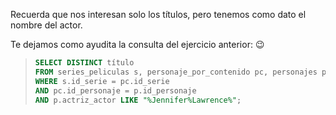 Recuerda que nos interesan solo los títulos, pero tenemos como dato el nombre del actor.

Te dejamos como ayudita la consulta del ejercicio anterior: :wink: 

> ``` sql 
> SELECT DISTINCT título 
> FROM series_peliculas s, personaje_por_contenido pc, personajes p 
> WHERE s.id_serie = pc.id_serie 
> AND pc.id_personaje = p.id_personaje 
> AND p.actriz_actor LIKE "%Jennifer%Lawrence%"; 
> ```

